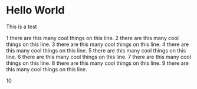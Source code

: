 # Hello World

This is a test

1 there are this many cool things on this line.
2 there are this many cool things on this line.
3 there are this many cool things on this line.
4 there are this many cool things on this line.
5 there are this many cool things on this line.
6 there are this many cool things on this line.
7 there are this many cool things on this line.
8 there are this many cool things on this line.
9 there are this many cool things on this line.

10